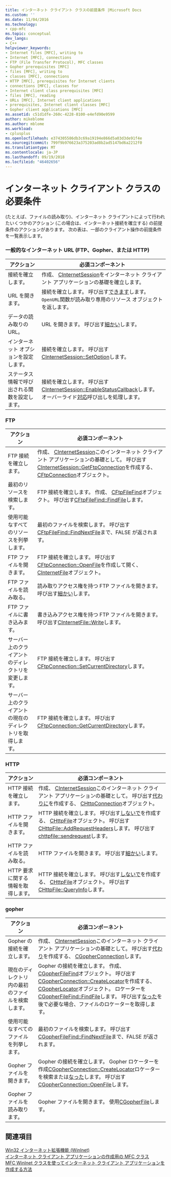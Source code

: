 ```yaml
---
title: インターネット クライアント クラスの前提条件 |Microsoft Docs
ms.custom: ''
ms.date: 11/04/2016
ms.technology:
- cpp-mfc
ms.topic: conceptual
dev_langs:
- C++
helpviewer_keywords:
- Internet files [MFC], writing to
- Internet [MFC], connections
- FTP (File Transfer Protocol), MFC classes
- Gopher prerequisites [MFC]
- files [MFC], writing to
- classes [MFC], connections
- HTTP [MFC], prerequisites for Internet clients
- connections [MFC], classes for
- Internet client class prerequisites [MFC]
- files [MFC], reading
- URLs [MFC], Internet client applications
- prerequisites, Internet client classes [MFC]
- Gopher client applications [MFC]
ms.assetid: c51d1dfe-260c-4228-8100-e4efd90e9599
author: mikeblome
ms.author: mblome
ms.workload:
- cplusplus
ms.openlocfilehash: e374305586db3c69a19194e866d5a03d3de91f4e
ms.sourcegitcommit: 799f9b976623a375203ad8b2ad5147bd6a2212f0
ms.translationtype: MT
ms.contentlocale: ja-JP
ms.lasthandoff: 09/19/2018
ms.locfileid: "46402656"
---
```

# <a name="prerequisites-for-internet-client-classes"></a>インターネット クライアント クラスの必要条件

(たとえば、ファイルの読み取り)、インターネット クライアントによって行われたいくつかのアクション (この場合は、インターネット接続を確立する) の前提条件のアクションがあります。 次の表は、一部のクライアント操作の前提条件を一覧表示します。

### <a name="general-internet-url-ftp-gopher-or-http"></a>一般的なインターネット URL (FTP、Gopher、または HTTP)

|アクション|必須コンポーネント|
|------------|------------------|
|接続を確立します。|作成、 [CInternetSession](../mfc/reference/cinternetsession-class.md)をインターネット クライアント アプリケーションの基礎を確立します。|
|URL を開きます。|接続を確立します。 呼び出す[できます](../mfc/reference/cinternetsession-class.md#openurl)します。 `OpenURL`関数が読み取り専用のリソース オブジェクトを返します。|
|データの読み取りの URL。|URL を開きます。 呼び出す[細かい](../mfc/reference/cinternetfile-class.md#read)します。|
|インターネット オプションを設定します。|接続を確立します。 呼び出す[CInternetSession::SetOption](../mfc/reference/cinternetsession-class.md#setoption)します。|
|ステータス情報で呼び出される関数を設定します。|接続を確立します。 呼び出す[CInternetSession::EnableStatusCallback](../mfc/reference/cinternetsession-class.md#enablestatuscallback)します。 オーバーライド[対応](../mfc/reference/cinternetsession-class.md#onstatuscallback)呼び出しを処理します。|

### <a name="ftp"></a>FTP

|アクション|必須コンポーネント|
|------------|------------------|
|FTP 接続を確立します。|作成、 [CInternetSession](../mfc/reference/cinternetsession-class.md)このインターネット クライアント アプリケーションの基礎として。 呼び出す[CInternetSession::GetFtpConnection](../mfc/reference/cinternetsession-class.md#getftpconnection)を作成する、 [CFtpConnection](../mfc/reference/cftpconnection-class.md)オブジェクト。|
|最初のリソースを検索します。|FTP 接続を確立します。 作成、 [CFtpFileFind](../mfc/reference/cftpfilefind-class.md)オブジェクト。 呼び出す[CFtpFileFind::FindFile](../mfc/reference/cftpfilefind-class.md#findfile)します。|
|使用可能なすべてのリソースを列挙します。|最初のファイルを検索します。 呼び出す[CFtpFileFind::FindNextFile](../mfc/reference/cftpfilefind-class.md#findnextfile)まで、FALSE が返されます。|
|FTP ファイルを開きます。|FTP 接続を確立します。 呼び出す[CFtpConnection::OpenFile](../mfc/reference/cftpconnection-class.md#openfile)を作成して開く、 [CInternetFile](../mfc/reference/cinternetfile-class.md)オブジェクト。|
|FTP ファイルを読み取る。|読み取りアクセス権を持つ FTP ファイルを開きます。 呼び出す[細かい](../mfc/reference/cinternetfile-class.md#read)します。|
|FTP ファイルに書き込みます。|書き込みアクセス権を持つ FTP ファイルを開きます。 呼び出す[CInternetFile::Write](../mfc/reference/cinternetfile-class.md#write)します。|
|サーバー上のクライアントのディレクトリを変更します。|FTP 接続を確立します。 呼び出す[CFtpConnection::SetCurrentDirectory](../mfc/reference/cftpconnection-class.md#setcurrentdirectory)します。|
|サーバー上のクライアントの現在のディレクトリを取得します。|FTP 接続を確立します。 呼び出す[CFtpConnection::GetCurrentDirectory](../mfc/reference/cftpconnection-class.md#getcurrentdirectory)します。|

### <a name="http"></a>HTTP

|アクション|必須コンポーネント|
|------------|------------------|
|HTTP 接続を確立します。|作成、 [CInternetSession](../mfc/reference/cinternetsession-class.md)このインターネット クライアント アプリケーションの基礎として。 呼び出す[代わりに](../mfc/reference/cinternetsession-class.md#gethttpconnection)を作成する、 [CHttpConnection](../mfc/reference/chttpconnection-class.md)オブジェクト。|
|HTTP ファイルを開きます。|HTTP 接続を確立します。 呼び出す[しないで](../mfc/reference/chttpconnection-class.md#openrequest)を作成する、 [CHttpFile](../mfc/reference/chttpfile-class.md)オブジェクト。 呼び出す[CHttpFile::AddRequestHeaders](../mfc/reference/chttpfile-class.md#addrequestheaders)します。 呼び出す[chttpfile::sendrequest](../mfc/reference/chttpfile-class.md#sendrequest)します。|
|HTTP ファイルを読み取る。|HTTP ファイルを開きます。 呼び出す[細かい](../mfc/reference/cinternetfile-class.md#read)します。|
|HTTP 要求に関する情報を取得します。|HTTP 接続を確立します。 呼び出す[しないで](../mfc/reference/chttpconnection-class.md#openrequest)を作成する、 [CHttpFile](../mfc/reference/chttpfile-class.md)オブジェクト。 呼び出す[CHttpFile::QueryInfo](../mfc/reference/chttpfile-class.md#queryinfo)します。|

### <a name="gopher"></a>gopher

|アクション|必須コンポーネント|
|------------|------------------|
|Gopher の接続を確立します。|作成、 [CInternetSession](../mfc/reference/cinternetsession-class.md)このインターネット クライアント アプリケーションの基礎として。 呼び出す[代わり](../mfc/reference/cinternetsession-class.md#getgopherconnection)を作成する、 [CGopherConnection](../mfc/reference/cgopherconnection-class.md)します。|
|現在のディレクトリ内の最初のファイルを検索します。|Gopher の接続を確立します。 作成、 [CGopherFileFind](../mfc/reference/cgopherfilefind-class.md)オブジェクト。 呼び出す[CGopherConnection::CreateLocator](../mfc/reference/cgopherconnection-class.md#createlocator)を作成する、 [CGopherLocator](../mfc/reference/cgopherlocator-class.md)オブジェクト。 ロケーターを[CGopherFileFind::FindFile](../mfc/reference/cgopherfilefind-class.md#findfile)します。 呼び出す[なった](../mfc/reference/cgopherfilefind-class.md#getlocator)を後で必要な場合、ファイルのロケーターを取得します。|
|使用可能なすべてのファイルを列挙します。|最初のファイルを検索します。 呼び出す[CGopherFileFind::FindNextFile](../mfc/reference/cgopherfilefind-class.md#findnextfile)まで、FALSE が返されます。|
|Gopher ファイルを開きます。|Gopher の接続を確立します。 Gopher ロケーターを作成[CGopherConnection::CreateLocator](../mfc/reference/cgopherconnection-class.md#createlocator)ロケーターを検索または[なった](../mfc/reference/cgopherfilefind-class.md#getlocator)します。 呼び出す[CGopherConnection::OpenFile](../mfc/reference/cgopherconnection-class.md#openfile)します。|
|Gopher ファイルを読み取ります。|Gopher ファイルを開きます。 使用[CGopherFile](../mfc/reference/cgopherfile-class.md)します。|

## <a name="see-also"></a>関連項目

[Win32 インターネット拡張機能 (WinInet)](../mfc/win32-internet-extensions-wininet.md)<br/>
[インターネット クライアント アプリケーションの作成用の MFC クラス](../mfc/mfc-classes-for-creating-internet-client-applications.md)<br/>
[MFC WinInet クラスを使ってインターネット クライアント アプリケーションを作成する方法](../mfc/writing-an-internet-client-application-using-mfc-wininet-classes.md)
